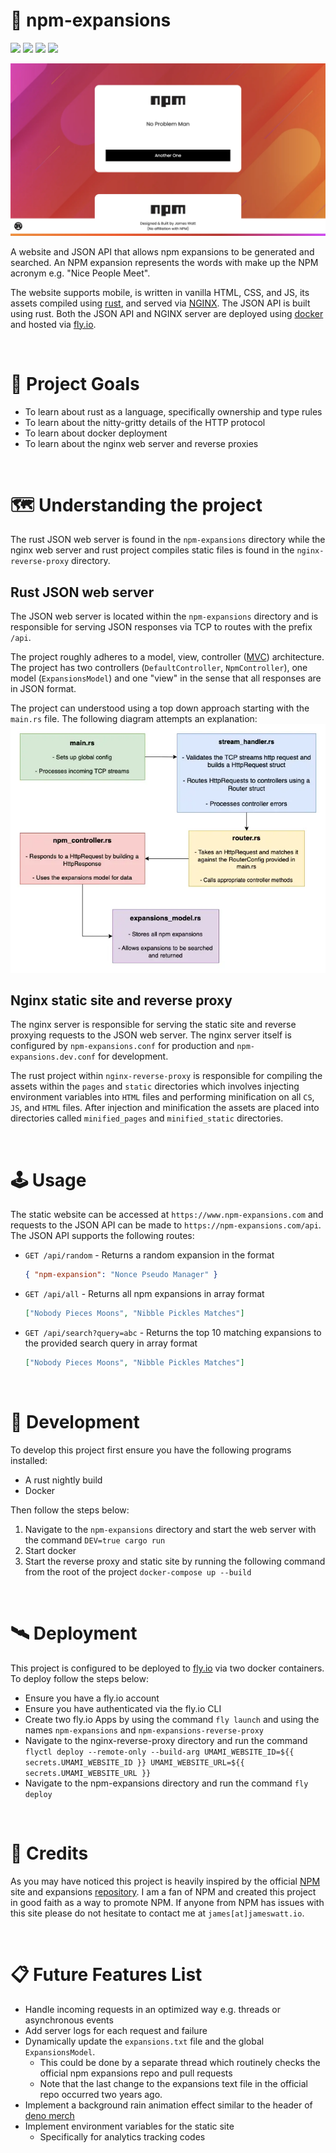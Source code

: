 # 💬 npm-expansions

![](https://img.shields.io/github/license/hiccup246/npm-expansions)
![](https://img.shields.io/github/languages/code-size/hiccup246/npm-expansions)
![](https://img.shields.io/github/actions/workflow/status/hiccup246/npm-expansions/unit-tests.yml?branch=main&label=Unit%20Tests)
![](https://img.shields.io/github/actions/workflow/status/hiccup246/npm-expansions/style-check.yml?branch=main&label=Style%20Check)

![site-screenshot](https://raw.githubusercontent.com/Hiccup246/npm-expansions/main/nginx-reverse-proxy/static/site-screenshot.webp)

A website and JSON API that allows npm expansions to be generated and searched. An NPM expansion represents the words with make up the NPM acronym e.g. "Nice People Meet".

The website supports mobile, is written in vanilla HTML, CSS, and JS, its assets compiled using [rust]((https://www.rust-lang.org/)), and served via [NGINX]((https://www.nginx.com/)). The JSON API is built using rust. Both the JSON API and NGINX server are deployed using [docker](https://www.docker.com/) and hosted via [fly.io](https://fly.io/).

<br>

# 🧭 Project Goals
- To learn about rust as a language, specifically ownership and type rules
- To learn about the nitty-gritty details of the HTTP protocol
- To learn about docker deployment
- To learn about the nginx web server and reverse proxies

<br>

# 🗺️ Understanding the project
The rust JSON web server is found in the `npm-expansions` directory while the nginx web server and rust project compiles static files is found in the `nginx-reverse-proxy` directory.

## Rust JSON web server
The JSON web server is located within the `npm-expansions` directory and is responsible for serving JSON responses via TCP to routes with the prefix `/api`.

The project roughly adheres to a model, view, controller ([MVC](https://developer.mozilla.org/en-US/docs/Glossary/MVC)) architecture. The project has two controllers (`DefaultController`, `NpmController`), one model (`ExpansionsModel`) and one "view" in the sense that all responses are in JSON format.

The project can understood using a top down approach starting with the `main.rs` file. The following diagram attempts an explanation:
![project-architecture-diagram](https://raw.githubusercontent.com/hiccup246/npm-expansions/main/project-architecture.webp)

## Nginx static site and reverse proxy
The nginx server is responsible for serving the static site and reverse proxying requests to the JSON web server. The nginx server itself is configured by `npm-expansions.conf` for production and `npm-expansions.dev.conf` for development.

The rust project within `nginx-reverse-proxy` is responsible for compiling the assets within the `pages` and `static` directories which involves injecting environment variables into `HTML` files and performing minification on all `CS`, `JS`, and `HTML` files. After injection and minification the assets are placed into directories called `minified_pages` and `minified_static` directories.

<br>

# 🕹️ Usage
The static website can be accessed at `https://www.npm-expansions.com` and requests to the JSON API can be made to `https://npm-expansions.com/api`. The JSON API supports the following routes:
- `GET /api/random` - Returns a random expansion in the format 
  ```json
  { "npm-expansion": "Nonce Pseudo Manager" }
  ```
- `GET /api/all` - Returns all npm expansions in array format
  ```json
  ["Nobody Pieces Moons", "Nibble Pickles Matches"]
  ```
- `GET /api/search?query=abc` - Returns the top 10 matching expansions to the provided search query in array format
  ```json
  ["Nobody Pieces Moons", "Nibble Pickles Matches"]
  ```

<br>

# 🔧 Development
To develop this project first ensure you have the following programs installed:
- A rust nightly build
- Docker

Then follow the steps below:
1. Navigate to the `npm-expansions` directory and start the web server with the command `DEV=true cargo run`
2. Start docker
3. Start the reverse proxy and static site by running the following command from the root of the project `docker-compose up --build`

<br>

# 🛰️ Deployment
This project is configured to be deployed to [fly.io](https://fly.io/) via two docker containers. To deploy follow the steps below:
- Ensure you have a fly.io account
- Ensure you have authenticated via the fly.io CLI
- Create two fly.io Apps by using the command `fly launch` and using the names `npm-expansions` and `npm-expansions-reverse-proxy`
- Navigate to the nginx-reverse-proxy directory and run the command `flyctl deploy --remote-only --build-arg UMAMI_WEBSITE_ID=${{ secrets.UMAMI_WEBSITE_ID }} UMAMI_WEBSITE_URL=${{ secrets.UMAMI_WEBSITE_URL }}`
- Navigate to the npm-expansions directory and run the command `fly deploy`

<br>

# 🌟 Credits
As you may have noticed this project is heavily inspired by the official [NPM](https://www.npmjs.com/) site and expansions [repository](https://github.com/npm/npm-expansions). I am a fan of NPM and created this project in good faith as a way to promote NPM. If anyone from NPM has issues with this site please do not hesitate to contact me at `james[at]jameswatt.io`.

<br>

# 📋 Future Features List
- Handle incoming requests in an optimized way e.g. threads or asynchronous events
- Add server logs for each request and failure
- Dynamically update the `expansions.txt` file and the global `ExpansionsModel`.
  - This could be done by a separate thread which routinely checks the official npm expansions repo and pull requests
  - Note that the last change to the expansions text file in the official repo occurred two years ago.
- Implement a background rain animation effect similar to the header of [deno merch](https://merch.deno.com/)
- Implement environment variables for the static site
  - Specifically for analytics tracking codes